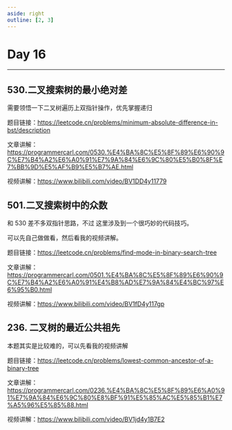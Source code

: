 ```yaml
---
aside: right
outline: [2, 3]
---
```


# Day 16

---

## 530.二叉搜索树的最小绝对差

需要领悟一下二叉树遍历上双指针操作，优先掌握递归

题目链接：https://leetcode.cn/problems/minimum-absolute-difference-in-bst/description

文章讲解：https://programmercarl.com/0530.%E4%BA%8C%E5%8F%89%E6%90%9C%E7%B4%A2%E6%A0%91%E7%9A%84%E6%9C%80%E5%B0%8F%E7%BB%9D%E5%AF%B9%E5%B7%AE.html

视频讲解：https://www.bilibili.com/video/BV1DD4y11779

## 501.二叉搜索树中的众数

和 530 差不多双指针思路，不过 这里涉及到一个很巧妙的代码技巧。

可以先自己做做看，然后看我的视频讲解。

题目链接：https://leetcode.cn/problems/find-mode-in-binary-search-tree

文章讲解：https://programmercarl.com/0501.%E4%BA%8C%E5%8F%89%E6%90%9C%E7%B4%A2%E6%A0%91%E4%B8%AD%E7%9A%84%E4%BC%97%E6%95%B0.html

视频讲解：https://www.bilibili.com/video/BV1fD4y117gp

## 236. 二叉树的最近公共祖先

本题其实是比较难的，可以先看我的视频讲解

题目链接：https://leetcode.cn/problems/lowest-common-ancestor-of-a-binary-tree

文章讲解：https://programmercarl.com/0236.%E4%BA%8C%E5%8F%89%E6%A0%91%E7%9A%84%E6%9C%80%E8%BF%91%E5%85%AC%E5%85%B1%E7%A5%96%E5%85%88.html

视频讲解：https://www.bilibili.com/video/BV1jd4y1B7E2

